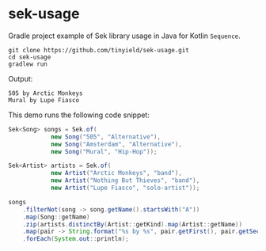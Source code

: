 # sek-usage

Gradle project example of Sek library usage in Java for Kotlin `Sequence`.

```
git clone https://github.com/tinyield/sek-usage.git
cd sek-usage
gradlew run
```

Output:
```
505 by Arctic Monkeys
Mural by Lupe Fiasco
```

This demo runs the following code snippet:

```java
Sek<Song> songs = Sek.of(
            new Song("505", "Alternative"),
            new Song("Amsterdam", "Alternative"),
            new Song("Mural", "Hip-Hop"));

Sek<Artist> artists = Sek.of(
            new Artist("Arctic Monkeys", "band"),
            new Artist("Nothing But Thieves", "band"),
            new Artist("Lupe Fiasco", "solo-artist"));

songs
    .filterNot(song -> song.getName().startsWith("A"))
    .map(Song::getName)
    .zip(artists.distinctBy(Artist::getKind).map(Artist::getName))
    .map(pair -> String.format("%s by %s", pair.getFirst(), pair.getSecond()))
    .forEach(System.out::println);
```